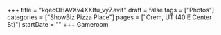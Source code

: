 +++
title = "kqecOHAVXv4XXIfu_vy7.avif"
draft = false
tags = ["Photos"]
categories = ["ShowBiz Pizza Place"]
pages = ["Orem, UT (40 E Center St)"]
startDate = ""
+++
Gameroom

